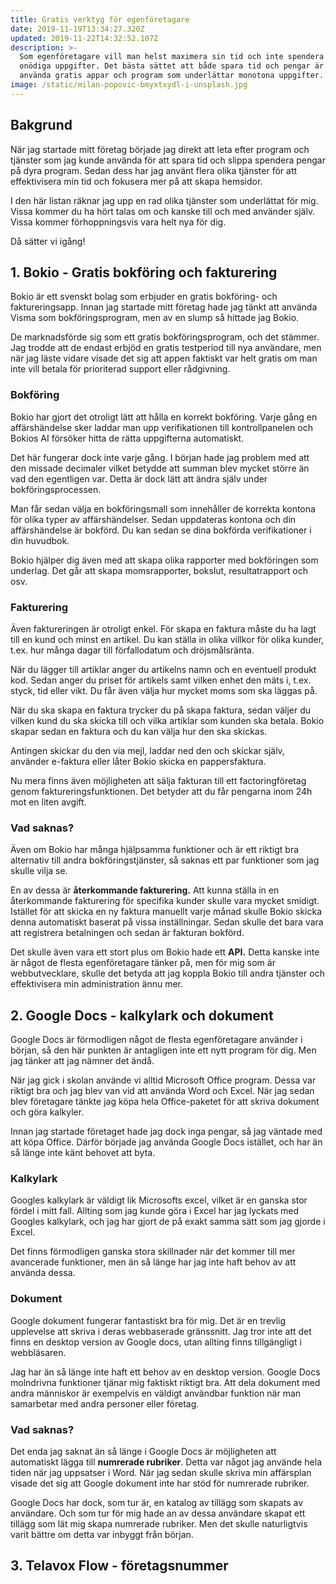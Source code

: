```yaml
---
title: Gratis verktyg för egenföretagare
date: 2019-11-19T13:34:27.320Z
updated: 2019-11-22T14:32:52.107Z
description: >-
  Som egenföretagare vill man helst maximera sin tid och inte spendera pengar på
  onödiga uppgifter. Det bästa sättet att både spara tid och pengar är genom att
  använda gratis appar och program som underlättar monotona uppgifter.
image: /static/milan-popovic-bmyxtxydl-i-unsplash.jpg
---
```

## Bakgrund

När jag startade mitt företag började jag direkt att leta efter program och tjänster som jag kunde använda för att spara tid och slippa spendera pengar på dyra program. Sedan dess har jag använt flera olika tjänster för att effektivisera min tid och fokusera mer på att skapa hemsidor.

I den här listan räknar jag upp en rad olika tjänster som underlättat för mig. Vissa kommer du ha hört talas om och kanske till och med använder själv. Vissa kommer förhoppningsvis vara helt nya för dig.

Då sätter vi igång! 

## 1. Bokio - Gratis bokföring och fakturering

Bokio är ett svenskt bolag som erbjuder en gratis bokföring- och faktureringsapp. Innan jag startade mitt företag hade jag tänkt att använda Visma som bokföringsprogram, men av en slump så hittade jag Bokio. 

De marknadsförde sig som ett gratis bokföringsprogram, och det stämmer. Jag trodde att de endast erbjöd en gratis testperiod till nya användare, men när jag läste vidare visade det sig att appen faktiskt var helt gratis om man inte vill betala för prioriterad support eller rådgivning.

### Bokföring

Bokio har gjort det otroligt lätt att hålla en korrekt bokföring. Varje gång en affärshändelse sker laddar man upp verifikationen till kontrollpanelen och Bokios AI försöker hitta de rätta uppgifterna automatiskt. 

Det här fungerar dock inte varje gång. I början hade jag problem med att den missade decimaler vilket betydde att summan blev mycket större än vad den egentligen var. Detta är dock lätt att ändra själv under bokföringsprocessen. 

Man får sedan välja en bokföringsmall som innehåller de korrekta kontona för olika typer av affärshändelser. Sedan uppdateras kontona och din affärshändelse är bokförd. Du kan sedan se dina bokförda verifikationer i din huvudbok.

Bokio hjälper dig även med att skapa olika rapporter med bokföringen som underlag. Det går att skapa momsrapporter, bokslut, resultatrapport och osv.

### Fakturering

Även faktureringen är otroligt enkel. För skapa en faktura måste du ha lagt till en kund och minst en artikel. Du kan ställa in olika villkor för olika kunder, t.ex. hur många dagar till förfallodatum och dröjsmålsränta.

När du lägger till artiklar anger du artikelns namn och en eventuell produkt kod. Sedan anger du priset för artikels samt vilken enhet den mäts i, t.ex. styck, tid eller vikt. Du får även välja hur mycket moms som ska läggas på. 

När du ska skapa en faktura trycker du på skapa faktura, sedan väljer du vilken kund du ska skicka till och vilka artiklar som kunden ska betala. Bokio skapar sedan en faktura och du kan välja hur den ska skickas. 

Antingen skickar du den via mejl, laddar ned den och skickar själv, använder e-faktura eller låter Bokio skicka en pappersfaktura.

Nu mera finns även möjligheten att sälja fakturan till ett factoringföretag genom faktureringsfunktionen. Det betyder att du får pengarna inom 24h mot en liten avgift.

### Vad saknas?

Även om Bokio har många hjälpsamma funktioner och är ett riktigt bra alternativ till andra bokföringstjänster, så saknas ett par funktioner som jag skulle vilja se.

En av dessa är **återkommande fakturering.** Att kunna ställa in en återkommande fakturering för specifika kunder skulle vara mycket smidigt.  Istället för att skicka en ny faktura manuellt varje månad skulle Bokio skicka denna automatiskt baserat på vissa inställningar. Sedan skulle det bara vara att registrera betalningen och sedan är fakturan bokförd.

Det skulle även vara ett stort plus om Bokio hade ett **API.** Detta kanske inte är något de flesta egenföretagare tänker på, men för mig som är webbutvecklare, skulle det betyda att jag koppla Bokio till andra tjänster och effektivisera min administration ännu mer.

## 2. Google Docs - kalkylark och dokument

Google Docs är förmodligen något de flesta egenföretagare använder i början, så den här punkten är antagligen inte ett nytt program för dig. Men jag tänker att jag nämner det ändå.

När jag gick i skolan använde vi alltid Microsoft Office program. Dessa var riktigt bra och jag blev van vid att använda Word och Excel. När jag sedan blev företagare tänkte jag köpa hela Office-paketet för att skriva dokument och göra kalkyler.

Innan jag startade företaget hade jag dock inga pengar, så jag väntade med att köpa Office. Därför började jag använda Google Docs istället, och har än så länge inte känt behovet att byta.

### Kalkylark

Googles kalkylark är väldigt lik Microsofts excel, vilket är en ganska stor fördel i mitt fall. Allting som jag kunde göra i Excel har jag lyckats med Googles kalkylark, och jag har gjort de på exakt samma sätt som jag gjorde i Excel.

Det finns förmodligen ganska stora skillnader när det kommer till mer avancerade funktioner, men än så länge har jag inte haft behov av att använda dessa.

### Dokument

Google dokument fungerar fantastiskt bra för mig. Det är en trevlig upplevelse att skriva i deras webbaserade gränssnitt. Jag tror inte att det finns en desktop version av Google docs, utan allting finns tillgängligt i webbläsaren.

Jag har än så länge inte haft ett behov av en desktop version. Google Docs molndrivna funktioner tjänar mig faktiskt riktigt bra. Att dela dokument med andra människor är exempelvis en väldigt användbar funktion när man samarbetar med andra personer eller företag.

### Vad saknas?

Det enda jag saknat än så länge i Google Docs är möjligheten att automatiskt lägga till **numrerade rubriker**. Detta var något jag använde hela tiden när jag uppsatser i Word. När jag sedan skulle skriva min affärsplan visade det sig att Google dokument inte har stöd för numrerade rubriker.

Google Docs har dock, som tur är, en katalog av tillägg som skapats av användare. Och som tur för mig hade an av dessa användare skapat ett tillägg som lät mig skapa numrerade rubriker. Men det skulle naturligtvis varit bättre om detta var inbyggt från början.



## 3. Telavox Flow - företagsnummer

